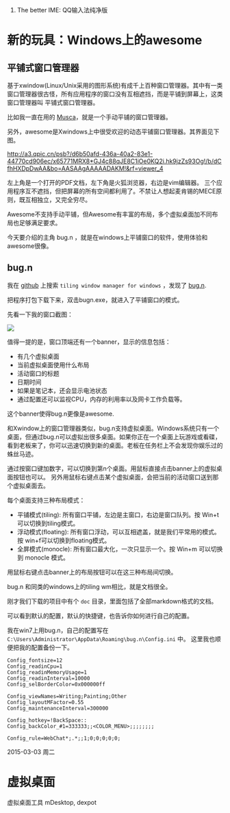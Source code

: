 
1. The better IME: QQ输入法纯净版

# 新的玩具：Windows上的awesome #

## 平铺式窗口管理器 ##

基于xwindow(Linux/Unix采用的图形系统)有成千上百种窗口管理器。其中有一类窗口管理器很古怪，所有应用程序的窗口没有互相遮挡，而是平铺到屏幕上，这类窗口管理器叫 平铺式窗口管理器。

比如我一直在用的 [Musca](http://www.baidu.com/link?url=Mvgiv9ayeg9J6IznonDXfXDLcWYp1Lej3x6-nkKQmUs0OddIYn_QZzfG2UnaYAxYM54cy4rMqdk9nYXGYe2PQK)，就是一个手动平铺的窗口管理器。

另外，awesome是Xwindows上中很受欢迎的动态平铺窗口管理器。其界面见下图。

http://a3.qpic.cn/psb?/d6b50afd-436a-40a2-83e1-44770cd906ec/x65771MRX8*GJ4c88qJE8C1iOe0KQ2i.hk9jzZs93Og!/b/dCfhHXDpDwAA&bo=AASAAgAAAAADAKM!&rf=viewer_4

左上角是一个打开的PDF文档，左下角是火狐浏览器，右边是vim编辑器。
三个应用程序互不遮挡，但把屏幕的所有空间都利用了。不禁让人想起麦肯锡的MECE原则，既互相独立，又完全穷尽。

Awesome不支持手动平铺，但Awesome有丰富的布局，多个虚拟桌面加不同布局也足够满足要求。

今天要介绍的主角 bug.n ，就是在windows上平铺窗口的软件，使用体验和awesome很像。

## bug.n ##

我在 [github](https://github.com) 上搜索 `tiling window manager for windows` ，发现了 [bug.n](https://github.com/fuhsjr00/bug.n).

把程序打包下载下来，双击bugn.exe，就进入了平铺窗口的模式。

先看一下我的窗口截图：

![](http://a3.qpic.cn/psb?/d6b50afd-436a-40a2-83e1-44770cd906ec/xe0aKAj3J6cQ6mcx2XnKYtjnT2jaVsmoCUUd1OER42k!/b/dDZHQHe5FQAA&bo=cgSAAgAAAAADB9Y!&rf=viewer_4)


值得一提的是，窗口顶端还有一个banner，显示的信息包括：

- 有几个虚拟桌面
- 当前虚拟桌面使用什么布局
- 活动窗口的标题
- 日期时间
- 如果是笔记本，还会显示电池状态
- 通过配置还可以监视CPU，内存的利用率以及网卡工作负载等。

这个banner使得bug.n更像是awesome.

和Xwindow上的窗口管理器类似，bug.n支持虚拟桌面。Windows系统只有一个桌面，但通过bug.n可以虚拟出很多桌面。如果你正在一个桌面上玩游戏或看碟，看到老板来了，你可以迅速切换到新的桌面。老板在任务栏上不会发现你娱乐过的蛛丝马迹。

通过按窗口键加数字，可以切换到第n个桌面。用鼠标直接点击banner上的虚拟桌面按钮也可以。
另外用鼠标右键点击某个虚拟桌面，会把当前的活动窗口送到那个虚拟桌面去。

每个桌面支持三种布局模式：

- 平铺模式(tiling): 所有窗口平铺，左边是主窗口，右边是窗口队列。按 Win+t 可以切换到tiling模式。
- 浮动模式(floating): 所有窗口浮动，可以互相遮盖，就是我们平常用的模式。按 win+f可以切换到floating模式。
- 全屏模式(monocle): 所有窗口最大化，一次只显示一个。按 Win+m 可以切换到 monocle 模式。

用鼠标右键点击banner上的布局按钮可以在这三种布局间切换。

bug.n 和同类的windows上的tiling wm相比，就是文档很全。

刚才我们下载的项目中有个 `doc` 目录，里面包括了全部markdown格式的文档。

可以看到默认的配置，默认的快捷键，也告诉你如何进行自己的配置。

我在win7上用bug.n，自己的配置写在 `C:\Users\Administrator\AppData\Roaming\bug.n\Config.ini` 中。
这里我也顺便把我的配置备份一下。

    Config_fontsize=12
    Config_readinCpu=1
    Config_readinMemoryUsage=1
    Config_readinInterval=10000
    Config_selBorderColor=0x000000ff

    Config_viewNames=Writing;Painting;Other
    Config_layoutMFactor=0.55
    Config_maintenanceInterval=300000

    Config_hotkey=!BackSpace::
    Config_backColor_#1=333333;;<COLOR_MENU>;;;;;;;;

    Config_rule=WebChat*;.*;;1;0;0;0;0;0;

2015-03-03 周二

# 虚拟桌面 #
虚拟桌面工具 mDesktop, dexpot
